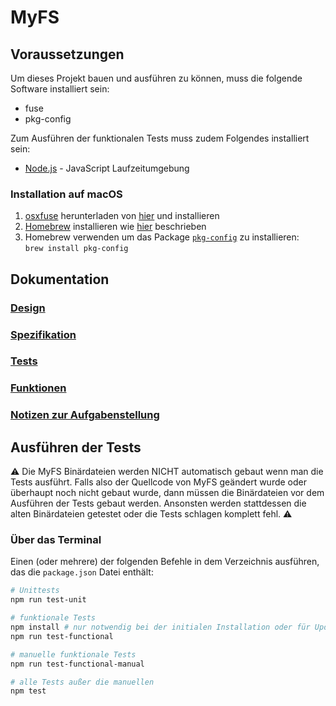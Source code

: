 # MyFS

## Voraussetzungen
Um dieses Projekt bauen und ausführen zu können, muss die folgende Software installiert sein:
* fuse
* pkg-config

Zum Ausführen der funktionalen Tests muss zudem Folgendes installiert sein:
* [Node.js](https://nodejs.org) - JavaScript Laufzeitumgebung

### Installation auf macOS
1. [osxfuse](https://osxfuse.github.io/) herunterladen von [hier](https://github.com/osxfuse/osxfuse/releases) und installieren
1. [Homebrew](https://brew.sh/) installieren wie [hier](https://docs.brew.sh/Installation) beschrieben
1. Homebrew verwenden um das Package [`pkg-config`](https://brewformulas.org/Pkg-config) zu installieren:<br>
  `brew install pkg-config`

## Dokumentation

### [Design](docs/design.md)

### [Spezifikation](docs/spec.md)

### [Tests](docs/tests.md)

### [Funktionen](docs/funktionen.md)

### [Notizen zur Aufgabenstellung](docs/notes.md)

## Ausführen der Tests

⚠️ Die MyFS Binärdateien werden NICHT automatisch gebaut wenn man die Tests ausführt. Falls also der Quellcode von MyFS geändert wurde oder überhaupt noch nicht gebaut wurde, dann müssen die Binärdateien vor dem Ausführen der Tests gebaut werden. Ansonsten werden stattdessen die alten Binärdateien getestet oder die Tests schlagen komplett fehl. ⚠️

### Über das Terminal

Einen (oder mehrere) der folgenden Befehle in dem Verzeichnis ausführen, das die `package.json` Datei enthält:

```bash
# Unittests
npm run test-unit

# funktionale Tests
npm install # nur notwendig bei der initialen Installation oder für Updates
npm run test-functional

# manuelle funktionale Tests
npm run test-functional-manual

# alle Tests außer die manuellen
npm test
```
